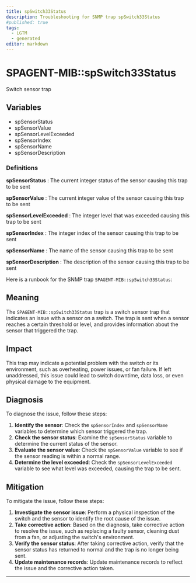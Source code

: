 ```yaml
---
title: spSwitch33Status
description: Troubleshooting for SNMP trap spSwitch33Status
#published: true
tags:
  - LGTM
  - generated
editor: markdown
---
```


# SPAGENT-MIB::spSwitch33Status 

Switch sensor trap 


## Variables


  - spSensorStatus
  - spSensorValue
  - spSensorLevelExceeded
  - spSensorIndex
  - spSensorName
  - spSensorDescription 

### Definitions 


**spSensorStatus** 
: The current integer status of the sensor causing this trap to be sent 

**spSensorValue** 
: The current integer value of the sensor causing this trap to be sent 

**spSensorLevelExceeded** 
: The integer level that was exceeded causing this trap to be sent 

**spSensorIndex** 
: The integer index of the sensor causing this trap to be sent 

**spSensorName** 
: The name of the sensor causing this trap to be sent 

**spSensorDescription** 
: The description of the sensor causing this trap to be sent 


Here is a runbook for the SNMP trap `SPAGENT-MIB::spSwitch33Status`:

## Meaning
The `SPAGENT-MIB::spSwitch33Status` trap is a switch sensor trap that indicates an issue with a sensor on a switch. The trap is sent when a sensor reaches a certain threshold or level, and provides information about the sensor that triggered the trap.

## Impact
This trap may indicate a potential problem with the switch or its environment, such as overheating, power issues, or fan failure. If left unaddressed, this issue could lead to switch downtime, data loss, or even physical damage to the equipment.

## Diagnosis
To diagnose the issue, follow these steps:

1. **Identify the sensor**: Check the `spSensorIndex` and `spSensorName` variables to determine which sensor triggered the trap.
2. **Check the sensor status**: Examine the `spSensorStatus` variable to determine the current status of the sensor.
3. **Evaluate the sensor value**: Check the `spSensorValue` variable to see if the sensor reading is within a normal range.
4. **Determine the level exceeded**: Check the `spSensorLevelExceeded` variable to see what level was exceeded, causing the trap to be sent.

## Mitigation
To mitigate the issue, follow these steps:

1. **Investigate the sensor issue**: Perform a physical inspection of the switch and the sensor to identify the root cause of the issue.
2. **Take corrective action**: Based on the diagnosis, take corrective action to resolve the issue, such as replacing a faulty sensor, cleaning dust from a fan, or adjusting the switch's environment.
3. **Verify the sensor status**: After taking corrective action, verify that the sensor status has returned to normal and the trap is no longer being sent.
4. **Update maintenance records**: Update maintenance records to reflect the issue and the corrective action taken.
---




